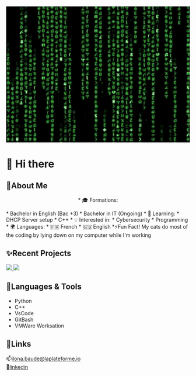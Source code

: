<img src="https://github.com/ilona-baude/img/blob/main/9ynmFP.webp" /> </br>
 # 👋 Hi there
## 🧵About Me 
<p align="center">* 🎓 Formations:</p>
  * Bachelor in English (Bac +3)
  * Bachelor in IT (Ongoing)
* 🌱 Learning:
  * DHCP Server setup
  * C++
* 💡 Interested in:
  * Cybersecurity
  * Programming
* 🌍 Languages:
  * 🇫🇷 French
  * 🇬🇧 English
*⚡Fun Fact! My cats do most of the coding by lying down on my computer while I'm working
  
## ✨Recent Projects

<a href="https://github.com/Elif-Sayhan/Tic-Tac-Game-of-Group-Sun">
  <img src="https://github-readme-stats.vercel.app/api/pin/?username=Elif-Sayhan&repo=Tic-Tac-Game-of-Group-Sun" />
</a>
<a href="https://github.com/ilona-baude/fansite">
  <img src="https://github-readme-stats.vercel.app/api/pin/?username=ilona-baude&repo=fansite" />
</a>

## 🧰Languages & Tools
  * Python
  * C++
  * VsCode
  * GitBash
  * VMWare Worksation 

## 🔗Links
📫[ilona.baude@laplateforme.io](mailto:ilona.baude@laplateforme.io) </br>
💼[linkedin](linkedin.com)
